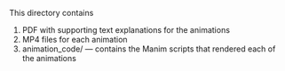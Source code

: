 This directory contains
1. PDF with supporting text explanations for the animations
2. MP4 files for each animation
3. animation_code/ — contains the Manim scripts that rendered each of the animations